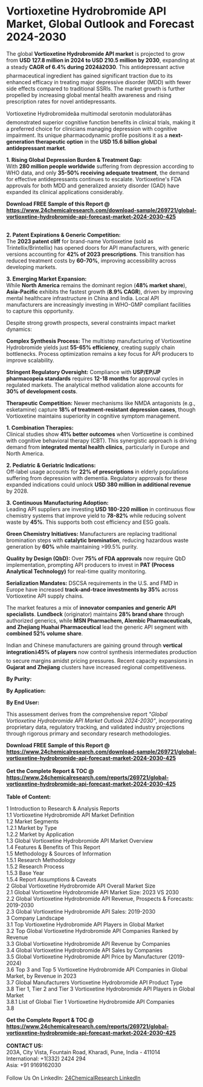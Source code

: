 <h1>Vortioxetine Hydrobromide API Market, Global Outlook and Forecast 2024-2030</h1><p>The global <strong>Vortioxetine Hydrobromide API market</strong> is projected to grow from <strong>USD 127.8 million in 2024 to USD 210.5 million by 2030</strong>, expanding at a steady <strong>CAGR of 6.4% during 2024â2030</strong>. This antidepressant active pharmaceutical ingredient has gained significant traction due to its enhanced efficacy in treating major depressive disorder (MDD) with fewer side effects compared to traditional SSRIs. The market growth is further propelled by increasing global mental health awareness and rising prescription rates for novel antidepressants.</p><p>Vortioxetine Hydrobromideâa multimodal serotonin modulatorâhas demonstrated superior cognitive function benefits in clinical trials, making it a preferred choice for clinicians managing depression with cognitive impairment. Its unique pharmacodynamic profile positions it as a <strong>next-generation therapeutic option</strong> in the <strong>USD 15.6 billion global antidepressant market</strong>.</p><p><strong>1. Rising Global Depression Burden &amp; Treatment Gap:</strong><br>
With <strong>280 million people worldwide</strong> suffering from depression according to WHO data, and only <strong>35-50% receiving adequate treatment</strong>, the demand for effective antidepressants continues to escalate. Vortioxetine's FDA approvals for both MDD and generalized anxiety disorder (GAD) have expanded its clinical applications considerably.</p><div><b>Download FREE Sample of this Report @ 
            <a href="https://www.24chemicalresearch.com/download-sample/269721/global-vortioxetine-hydrobromide-api-forecast-market-2024-2030-425">
            https://www.24chemicalresearch.com/download-sample/269721/global-vortioxetine-hydrobromide-api-forecast-market-2024-2030-425</a></b></div><br><p><strong>2. Patent Expirations &amp; Generic Competition:</strong><br>
The <strong>2023 patent cliff</strong> for brand-name Vortioxetine (sold as Trintellix/Brintellix) has opened doors for API manufacturers, with generic versions accounting for <strong>42% of 2023 prescriptions</strong>. This transition has reduced treatment costs by <strong>60-70%</strong>, improving accessibility across developing markets.</p><p><strong>3. Emerging Market Expansion:</strong><br>
While <strong>North America</strong> remains the dominant region (<strong>48% market share</strong>), <strong>Asia-Pacific</strong> exhibits the fastest growth (<strong>8.9% CAGR</strong>), driven by improving mental healthcare infrastructure in China and India. Local API manufacturers are increasingly investing in WHO-GMP compliant facilities to capture this opportunity.</p><p>Despite strong growth prospects, several constraints impact market dynamics:</p><p><strong>Complex Synthesis Process:</strong> The multistep manufacturing of Vortioxetine Hydrobromide yields just <strong>55-65% efficiency</strong>, creating supply chain bottlenecks. Process optimization remains a key focus for API producers to improve scalability.</p><p><strong>Stringent Regulatory Oversight:</strong> Compliance with <strong>USP/EP/JP pharmacopeia standards</strong> requires <strong>12-18 months</strong> for approval cycles in regulated markets. The analytical method validation alone accounts for <strong>30% of development costs</strong>.</p><p><strong>Therapeutic Competition:</strong> Newer mechanisms like NMDA antagonists (e.g., esketamine) capture <strong>18% of treatment-resistant depression cases</strong>, though Vortioxetine maintains superiority in cognitive symptom management.</p><p><strong>1. Combination Therapies:</strong><br>
Clinical studies show <strong>41% better outcomes</strong> when Vortioxetine is combined with cognitive behavioral therapy (CBT). This synergistic approach is driving demand from <strong>integrated mental health clinics</strong>, particularly in Europe and North America.</p><p><strong>2. Pediatric &amp; Geriatric Indications:</strong><br>
Off-label usage accounts for <strong>22% of prescriptions</strong> in elderly populations suffering from depression with dementia. Regulatory approvals for these expanded indications could unlock <strong>USD 380 million in additional revenue</strong> by 2028.</p><p><strong>3. Continuous Manufacturing Adoption:</strong><br>
Leading API suppliers are investing <strong>USD 180-220 million</strong> in continuous flow chemistry systems that improve yield to <strong>78-82%</strong> while reducing solvent waste by <strong>45%</strong>. This supports both cost efficiency and ESG goals.</p><p><strong>Green Chemistry Initiatives:</strong> Manufacturers are replacing traditional bromination steps with <strong>catalytic bromination</strong>, reducing hazardous waste generation by <strong>60%</strong> while maintaining &gt;99.5% purity.</p><p><strong>Quality by Design (QbD):</strong> Over <strong>75% of FDA approvals</strong> now require QbD implementation, prompting API producers to invest in <strong>PAT (Process Analytical Technology)</strong> for real-time quality monitoring.</p><p><strong>Serialization Mandates:</strong> DSCSA requirements in the U.S. and FMD in Europe have increased <strong>track-and-trace investments by 35%</strong> across Vortioxetine API supply chains.</p><p>The market features a mix of <strong>innovator companies and generic API specialists</strong>. <strong>Lundbeck</strong> (originator) maintains <strong>28% brand share</strong> through authorized generics, while <strong>MSN Pharmachem, Alembic Pharmaceuticals, and Zhejiang Huahai Pharmaceutical</strong> lead the generic API segment with <strong>combined 52% volume share</strong>.</p><p>Indian and Chinese manufacturers are gaining ground through <strong>vertical integration</strong>â<strong>45% of players</strong> now control synthesis intermediates production to secure margins amidst pricing pressures. Recent capacity expansions in <strong>Gujarat and Zhejiang</strong> clusters have increased regional competitiveness.</p><p><strong>By Purity:</strong></p><p><strong>By Application:</strong></p><p><strong>By End User:</strong></p><p>This assessment derives from the comprehensive report <em>"Global Vortioxetine Hydrobromide API Market Outlook 2024-2030"</em>, incorporating proprietary data, regulatory tracking, and validated industry projections through rigorous primary and secondary research methodologies.</p><div><b>Download FREE Sample of this Report @ 
            <a href="https://www.24chemicalresearch.com/download-sample/269721/global-vortioxetine-hydrobromide-api-forecast-market-2024-2030-425">
            https://www.24chemicalresearch.com/download-sample/269721/global-vortioxetine-hydrobromide-api-forecast-market-2024-2030-425</a></b></div><br><div><b>Get the Complete Report & TOC @ 
            <a href="https://www.24chemicalresearch.com/reports/269721/global-vortioxetine-hydrobromide-api-forecast-market-2024-2030-425">
            https://www.24chemicalresearch.com/reports/269721/global-vortioxetine-hydrobromide-api-forecast-market-2024-2030-425</a></b></div><br>
            <b>Table of Content:</b><p>1 Introduction to Research & Analysis Reports<br />
    1.1 Vortioxetine Hydrobromide API Market Definition<br />
    1.2 Market Segments<br />
        1.2.1 Market by Type<br />
        1.2.2 Market by Application<br />
    1.3 Global Vortioxetine Hydrobromide API Market Overview<br />
    1.4 Features & Benefits of This Report<br />
    1.5 Methodology & Sources of Information<br />
        1.5.1 Research Methodology<br />
        1.5.2 Research Process<br />
        1.5.3 Base Year<br />
        1.5.4 Report Assumptions & Caveats<br />
2 Global Vortioxetine Hydrobromide API Overall Market Size<br />
    2.1 Global Vortioxetine Hydrobromide API Market Size: 2023 VS 2030<br />
    2.2 Global Vortioxetine Hydrobromide API Revenue, Prospects & Forecasts: 2019-2030<br />
    2.3 Global Vortioxetine Hydrobromide API Sales: 2019-2030<br />
3 Company Landscape<br />
    3.1 Top Vortioxetine Hydrobromide API Players in Global Market<br />
    3.2 Top Global Vortioxetine Hydrobromide API Companies Ranked by Revenue<br />
    3.3 Global Vortioxetine Hydrobromide API Revenue by Companies<br />
    3.4 Global Vortioxetine Hydrobromide API Sales by Companies<br />
    3.5 Global Vortioxetine Hydrobromide API Price by Manufacturer (2019-2024)<br />
    3.6 Top 3 and Top 5 Vortioxetine Hydrobromide API Companies in Global Market, by Revenue in 2023<br />
    3.7 Global Manufacturers Vortioxetine Hydrobromide API Product Type<br />
    3.8 Tier 1, Tier 2 and Tier 3 Vortioxetine Hydrobromide API Players in Global Market<br />
        3.8.1 List of Global Tier 1 Vortioxetine Hydrobromide API Companies<br />
        3.8</p><div><b>Get the Complete Report & TOC @ 
            <a href="https://www.24chemicalresearch.com/reports/269721/global-vortioxetine-hydrobromide-api-forecast-market-2024-2030-425">
            https://www.24chemicalresearch.com/reports/269721/global-vortioxetine-hydrobromide-api-forecast-market-2024-2030-425</a></b></div><br><b>CONTACT US:</b><br>
            203A, City Vista, Fountain Road, Kharadi, Pune, India - 411014<br>
            International: +1(332) 2424 294<br>
            Asia: +91 9169162030 <br><br>
            Follow Us On LinkedIn: <a href="https://www.linkedin.com/company/24chemicalresearch/">24ChemicalResearch LinkedIn</a>
